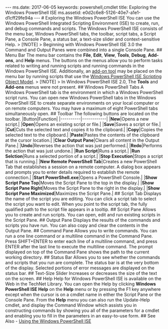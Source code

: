 --- ms.date:  2017-06-05 keywords:  powershell,cmdlet title:  Exploring the Windows PowerShell ISE ms.assetid:  e0d2c6e8-5126-40e7-a1e1-d1cff29fe94a ---  # Exploring the Windows PowerShell ISE You can use the Windows PowerShell Integrated Scripting Environment (ISE) to create, run, and debug commands and scripts. The Windows PowerShell ISE consists of the menu bar, Windows PowerShell tabs, the toolbar, script tabs, a Script Pane, a Console Pane, a status bar, a text-size slider and context-sensitive Help.  > [!NOTE] > Beginning with Windows PowerShell ISE 3.0 the Command and Output Panes were combined into a single Console Pane.  ## Menu Bar The menu bar contains the **File**, **Edit**, **View**, **Tools**, **Debug**, **Add-ons**, and **Help** menus. The buttons on the menus allow you to perform tasks related to writing and running scripts and running commands in the Windows PowerShell ISE. Additionally, an [add-on tool](../../core-powershell/ise/The-ISEAddOnTool-Object.md) may be placed on the menu bar by running scripts that use the [Windows PowerShell ISE Scripting Object Model](../../core-powershell/ise/The-Windows-PowerShell-ISE-Scripting-Object-Model.md).  > [!NOTE] > In Windows PowerShell ISE 2.0, The **Tools** and **Add-ons** menus were not present.  ## Windows PowerShell Tabs A Windows PowerShell tab is the environment in which a Windows PowerShell script runs. You can open new Windows PowerShell tabs in the Windows PowerShell ISE to create separate environments on your local computer or on remote computers. You may have a maximum of eight PowerShell tabs simultaneously open.  ## Toolbar The following buttons are located on the toolbar.  |Button|Function| |----------|------------| |**New**|Opens a new script.| |**Open**|Opens an existing script or file.| |**Save**|Saves a script or file.| |**Cut**|Cuts the selected text and copies it to the clipboard.| |**Copy**|Copies the selected text to the clipboard.| |**Paste**|Pastes the contents of the clipboard at the cursor location.| |**Clear Output Pane**|Clears all content in the Output Pane.| |**Undo**|Reverses the action that was just performed.| |**Redo**|Performs the action that was just undone.| |**Run Script**|Runs a script.| |**Run Selction**|Runs a selected portion of a script.| |**Stop Execution**|Stops a script that is running.| |**New Remote PowerShell Tab**|Creates a new PowerShell Tab that establishes a session on a remote computer. A dialog box appears and prompts you to enter details required to establish the remote connection.| |**Start PowerShell.exe**|Opens a PowerShell Console.| |**Show Script Pane Top**|Moves the Script Pane to the top in the display.| |**Show Script Pane Right**|Moves the Script Pane to the right in the display.| |**Show Script Pane Maximized**|Maximizes the Script Pane.|  ## Script Tab Displays the name of the script you are editing. You can click a script tab to select the script you want to edit.  When you point to the script tab, the fully qualified path to the script file appears in a tooltip.  ## Script Pane Allows you to create and run scripts. You can open, edit and run existing scripts in the Script Pane.  ## Output Pane Displays the results of the commands and scripts you have run. You can also copy and clear the contents in the Output Pane.  ## Command Pane Allows you to write commands. You can run a one line command or a multiline command in the Command Pane. Press SHIFT+ENTER to enter each line of a multiline command, and press ENTER after the last line to execute the multiline command. The prompt displayed on top of the Command Pane shows the path to the current working directory.  ## Status Bar Allows you to see whether the commands and scripts that you run are complete. The status bar is at the very bottom of the display. Selected portions of error messages are displayed on the status bar.  ## Text-Size Slider Increases or decreases the size of the text on the screen.  ## Help Help for Windows PowerShell ISE is available on the Web in the TechNet Library. You can open the Help by clicking **Windows PowerShell ISE Help** on the **Help** menu or by pressing the F1 key anywhere except when the cursor is on a cmdlet name in either the Script Pane or the Console Pane. From the **Help** menu you can also run the Update-Help cmdlet, and display the Command Window which assists you in constructing commands by showing you all of the parameters for a cmdlet and enabling you to fill in the parameters in an easy-to-use form.  ## See Also - [Using the Windows PowerShell ISE](../../core-powershell/ise/Using-the-Windows-PowerShell-ISE.md) 
